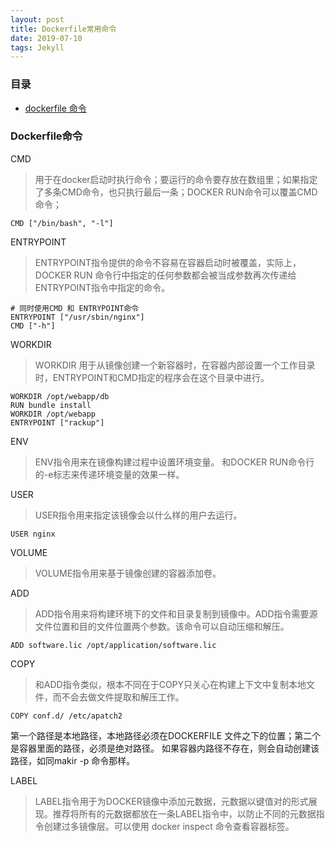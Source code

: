 ```yaml
---
layout: post
title: Dockerfile常用命令
date: 2019-07-10
tags: Jekyll
---
```



### 目录

* [dockerfile 命令](#a)

### <a name="a"></a>Dockerfile命令

CMD
> 用于在docker启动时执行命令；要运行的命令要存放在数组里；如果指定了多条CMD命令，也只执行最后一条；DOCKER RUN命令可以覆盖CMD命令；
```shell
CMD ["/bin/bash", "-l"]
```

ENTRYPOINT
> ENTRYPOINT指令提供的命令不容易在容器启动时被覆盖，实际上，DOCKER RUN 命令行中指定的任何参数都会被当成参数再次传递给ENTRYPOINT指令中指定的命令。
```shell
# 同时使用CMD 和 ENTRYPOINT命令
ENTRYPOINT ["/usr/sbin/nginx"]
CMD ["-h"]
```

WORKDIR
> WORKDIR 用于从镜像创建一个新容器时，在容器内部设置一个工作目录时，ENTRYPOINT和CMD指定的程序会在这个目录中进行。
```
WORKDIR /opt/webapp/db
RUN bundle install
WORKDIR /opt/webapp
ENTRYPOINT ["rackup"]
```

ENV
> ENV指令用来在镜像构建过程中设置环境变量。 和DOCKER RUN命令行的-e标志来传递环境变量的效果一样。


USER
> USER指令用来指定该镜像会以什么样的用户去运行。
```
USER nginx
```

VOLUME
> VOLUME指令用来基于镜像创建的容器添加卷。

ADD
> ADD指令用来将构建环境下的文件和目录复制到镜像中。ADD指令需要源文件位置和目的文件位置两个参数。该命令可以自动压缩和解压。
```shell
ADD software.lic /opt/application/software.lic
```

COPY
> 和ADD指令类似，根本不同在于COPY只关心在构建上下文中复制本地文件，而不会去做文件提取和解压工作。
```
COPY conf.d/ /etc/apatch2
```
第一个路径是本地路径，本地路径必须在DOCKERFILE 文件之下的位置；第二个是容器里面的路径，必须是绝对路径。
如果容器内路径不存在，则会自动创建该路径，如同makir -p 命令那样。

LABEL
> LABEL指令用于为DOCKER镜像中添加元数据，元数据以键值对的形式展现。推荐将所有的元数据都放在一条LABEL指令中，以防止不同的元数据指令创建过多镜像层。可以使用 docker inspect 命令查看容器标签。











